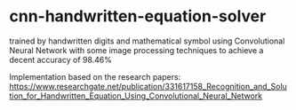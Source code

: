 # cnn-handwritten-equation-solver
trained by handwritten digits and mathematical symbol using Convolutional Neural Network with some image processing techniques to achieve a decent accuracy of 98.46%

Implementation based on the research papers:
https://www.researchgate.net/publication/331617158_Recognition_and_Solution_for_Handwritten_Equation_Using_Convolutional_Neural_Network
